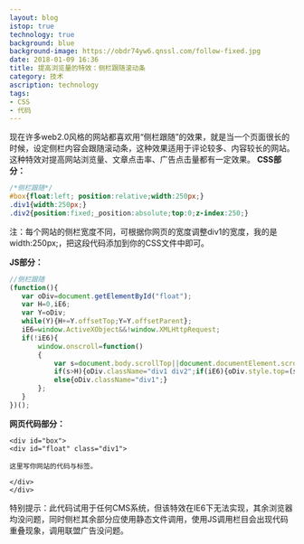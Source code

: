 ```yaml
---
layout: blog
istop: true
technology: true
background: blue
background-image: https://obdr74yw6.qnssl.com/follow-fixed.jpg
date: 2018-01-09 16:36
title: 提高浏览量的特效：侧栏跟随滚动条
category: 技术
ascription: technology
tags:
- CSS
- 代码
---
```


现在许多web2.0风格的网站都喜欢用“侧栏跟随”的效果，就是当一个页面很长的时候，设定侧栏内容会跟随滚动条，这种效果适用于评论较多、内容较长的网站。
这种特效对提高网站浏览量、文章点击率、广告点击量都有一定效果。
**CSS部分：**
```css
/*侧栏跟随*/
#box{float:left; position:relative;width:250px;}  
.div1{width:250px;}  
.div2{position:fixed;_position:absolute;top:0;z-index:250;}
```
注：每个网站的侧栏宽度不同，可根据你网页的宽度调整div1的宽度，我的是width:250px;，把这段代码添加到你的CSS文件中即可。

**JS部分：**
```javascript
//侧栏跟随
(function(){
   var oDiv=document.getElementById("float");
   var H=0,iE6;
   var Y=oDiv;
   while(Y){H+=Y.offsetTop;Y=Y.offsetParent};
   iE6=window.ActiveXObject&&!window.XMLHttpRequest;
   if(!iE6){
       window.onscroll=function()
       {
           var s=document.body.scrollTop||document.documentElement.scrollTop;
           if(s>H){oDiv.className="div1 div2";if(iE6){oDiv.style.top=(s-H)+"px";}}
           else{oDiv.className="div1";}    
       };
   }
})();
```

**网页代码部分：**
```
<div id="box">
<div id="float" class="div1"> 

这里写你网站的代码与标签。

</div>
</div>
```

特别提示：此代码试用于任何CMS系统，但该特效在IE6下无法实现，其余浏览器均没问题，同时侧栏其余部分应使用静态文件调用，使用JS调用栏目会出现代码重叠现象，调用联盟广告没问题。